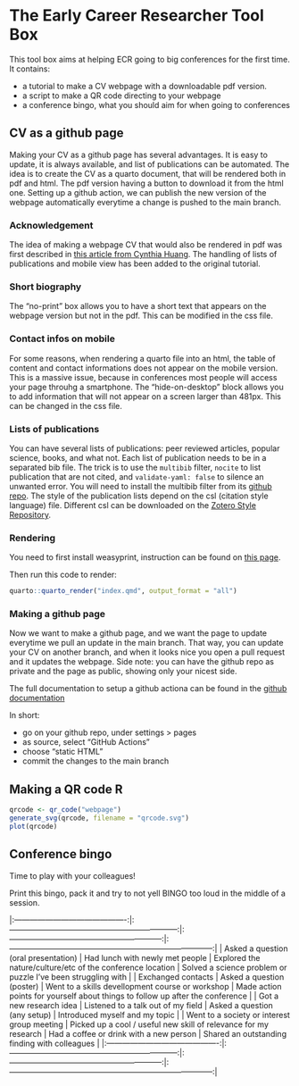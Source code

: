 
# The Early Career Researcher Tool Box

This tool box aims at helping ECR going to big conferences for the first
time. It contains:

- a tutorial to make a CV webpage with a downloadable pdf version.
- a script to make a QR code directing to your webpage
- a conference bingo, what you should aim for when going to conferences

## CV as a github page

Making your CV as a github page has several advantages. It is easy to
update, it is always available, and list of publications can be
automated. The idea is to create the CV as a quarto document, that will
be rendered both in pdf and html. The pdf version having a button to
download it from the html one. Setting up a github action, we can
publish the new version of the webpage automatically everytime a change
is pushed to the main branch.

### Acknowledgement

The idea of making a webpage CV that would also be rendered in pdf was
first described in [this article from Cynthia
Huang](https://www.cynthiahqy.com/posts/cv-html-pdf/). The handling of
lists of publications and mobile view has been added to the original
tutorial.

### Short biography

The “no-print” box allows you to have a short text that appears on the
webpage version but not in the pdf. This can be modified in the css
file.

### Contact infos on mobile

For some reasons, when rendering a quarto file into an html, the table
of content and contact informations does not appear on the mobile
version. This is a massive issue, because in conferences most people
will access your page throuhg a smartphone. The “hide-on-desktop” block
allows you to add information that will not appear on a screen larger
than 481px. This can be changed in the css file.

### Lists of publications

You can have several lists of publications: peer reviewed articles,
popular science, books, and what not. Each list of publication needs to
be in a separated bib file. The trick is to use the `multibib` filter,
`nocite` to list publication that are not cited, and
`validate-yaml: false` to silence an unwanted error. You will need to
install the multibib filter from its [github
repo](https://github.com/pandoc-ext/multibib#readme). The style of the
publication lists depend on the csl (citation style language) file.
Different csl can be downloaded on the [Zotero Style
Repository](https://www.zotero.org/styles).

### Rendering

You need to first install weasyprint, instruction can be found on [this
page](https://doc.courtbouillon.org/weasyprint/stable/first_steps.html#installation).

Then run this code to render:

``` r
quarto::quarto_render("index.qmd", output_format = "all")
```

### Making a github page

Now we want to make a github page, and we want the page to update
everytime we pull an update in the main branch. That way, you can update
your CV on another branch, and when it looks nice you open a pull
request and it updates the webpage. Side note: you can have the github
repo as private and the page as public, showing only your nicest side.

The full documentation to setup a github actiona can be found in the
[github
documentation](https://docs.github.com/en/pages/getting-started-with-github-pages/configuring-a-publishing-source-for-your-github-pages-site#publishing-with-a-custom-github-actions-workflow)

In short:

- go on your github repo, under settings \> pages
- as source, select “GitHub Actions”
- choose “static HTML”
- commit the changes to the main branch

## Making a QR code R

``` r
qrcode <- qr_code("webpage")
generate_svg(qrcode, filename = "qrcode.svg")
plot(qrcode)
```

## Conference bingo

Time to play with your colleagues!

Print this bingo, pack it and try to not yell BINGO too loud in the
middle of a session.

\|:——————————————-:\|:—————————————————————–:\|:———————————————————–:\|:——————————————————————————:\|
\| Asked a question (oral presentation) \| Had lunch with newly met
people \| Explored the nature/culture/etc of the conference location \|
Solved a science problem or puzzle I’ve been struggling with \| \|
Exchanged contacts \| Asked a question (poster) \| Went to a skills
devellopment course or workshop \| Made action points for yourself about
things to follow up after the conference \| \| Got a new research idea
\| Listened to a talk out of my field \| Asked a question (any setup) \|
Introduced myself and my topic \| \| Went to a society or interest group
meeting \| Picked up a cool / useful new skill of relevance for my
research \| Had a coffee or drink with a new person \| Shared an
outstanding finding with colleagues \|
\|:——————————————-:\|:—————————————————————–:\|:———————————————————–:\|:——————————————————————————:\|
